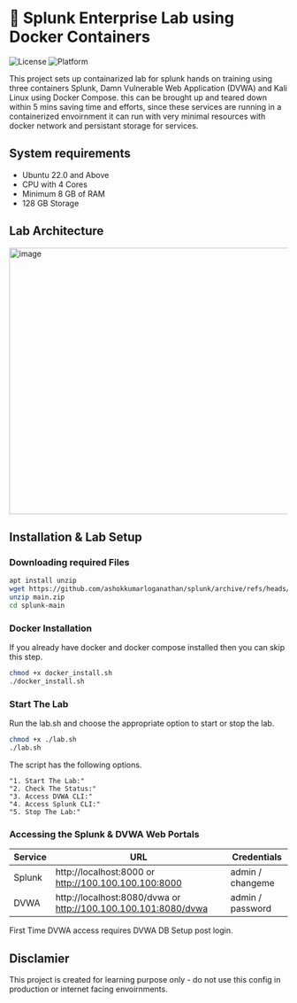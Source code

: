 
# 🧪 Splunk Enterprise Lab using Docker Containers

![License](https://img.shields.io/badge/License-MIT-yellow.svg)
![Platform](https://img.shields.io/badge/Platform-Linux-blue.svg)

This project sets up containarized lab for splunk hands on training using three containers Splunk, Damn Vulnerable Web Application (DVWA) and Kali Linux using Docker Compose. this can be brought up and teared down within 5 mins saving time and efforts, since these services are running in a containerized envoirnment it can run with very minimal resources with docker network and persistant storage for services.

## System requirements

* Ubuntu 22.0 and Above
* CPU with 4 Cores 
* Minimum 8 GB of RAM
* 128 GB Storage

## Lab Architecture

<img width="741" height="481" alt="image" src="https://github.com/user-attachments/assets/4a8d6de5-8bd0-40db-acd5-3dd37a8291e5" />


## Installation & Lab Setup

### Downloading required Files 

```bash
apt install unzip
wget https://github.com/ashokkumarloganathan/splunk/archive/refs/heads/main.zip
unzip main.zip
cd splunk-main
```

### Docker Installation

If you already have docker and docker compose installed then you can skip this step.


```bash
chmod +x docker_install.sh
./docker_install.sh

```

### Start The Lab

Run the lab.sh and choose the appropriate option to start or stop the lab.

```bash
chmod +x ./lab.sh
./lab.sh
```

The script has the following options.

```
"1. Start The Lab:"
"2. Check The Status:"
"3. Access DVWA CLI:"
"4. Access Splunk CLI:"
"5. Stop The Lab:"
```

### Accessing the Splunk & DVWA Web Portals

| Service | URL | Credentials |
|---------|-----|-------------|
| Splunk | http://localhost:8000 or http://100.100.100.100:8000 | admin / changeme |
| DVWA | http://localhost:8080/dvwa or http://100.100.100.101:8080/dvwa |admin / password |

First Time DVWA access requires DVWA DB Setup post login. 



## Disclamier

This project is created for learning purpose only - do not use this config in production or internet facing envoirnments.
